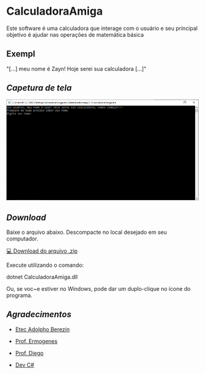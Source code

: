 # CalculadoraAmiga
Este software é uma calculadora que interage com o usuário e seu principal objetivo é ajudar nas operações de matemática básica

## Exempl
"[...] meu nome é Zayn! Hoje serei sua calculadora [...]"

## _Capetura de tela_
![Tela do programa](tela.png)

## _Download_
Baixe o arquivo abaixo. Descompacte no local desejado em seu computador.

[💻 Download do arquivo .zip](dist/CalculadoraAmiga.zip)

Execute utilizando o comando:

dotnet CalculadoraAmiga.dll

Ou, se voc~e estiver no Windows, pode dar um duplo-clique no ícone do programa.

## _Agradecimentos_
- [Etec Adolpho Berezin](http://eteab.com.br/)

- [Prof. Ermogenes](https://github.com/ermogenes)

- [Prof. Diego](https://github.com/diegoneri)

- [Dev C#](https://github.com/MatheusKhairallah/CalculadoraAmiga)
